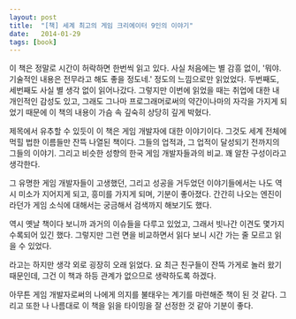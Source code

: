 ```yaml
---
layout: post
title:  "[책] 세계 최고의 게임 크리에이터 9인의 이야기"
date:   2014-01-29
tags: [book]
---
```


이 책은 정말로 시간이 허락하면 한번씩 읽고 있다. 사실 처음에는 별 감흥 없이, '뭐야. 기술적인 내용은 전무라고 해도 좋을 정도네.' 정도의 느낌으로만 읽었었다. 두번째도, 세번째도 사실 별 생각 없이 읽어나갔다. 그렇지만 이번에 읽었을 때는 취업에 대한 내 개인적인 감성도 있고, 그래도 그나마 프로그래머로써의 약간이나마의 자각을 가지게 되었기 때문에 이 책의 내용이 가슴 속 깊숙히 상당히 깊게 박혔다. 

  제목에서 유추할 수 있듯이 이 책은 게임 개발자에 대한 이야기이다. 그것도 세계 전체에 먹힐 법한 이름들만 잔뜩 나열된 책이다. 그들의 업적과, 그 업적이 달성되기 전까지의 그들의 이야기. 그리고 비슷한 성향의 한국 게임 개발자들과의 비교. 꽤 알찬 구성이라고 생각한다. 

  그 유명한 게임 개발자들이 고생했던, 그리고 성공을 거두었던 이야기들에서는 나도 역시 미소가 지어지게 되고, 흥미를 가지게 되며, 기분이 좋아졌다. 간간히 나오는 엔진이라던가 게임 소식에 대해서는 궁금해서 검색까지 해보기도 했다. 

  역시 옛날 책이다 보니까 과거의 이슈들을 다루고 있었고, 그래서 빗나간 이견도 몇가지 수록되어 있긴 했다. 그렇지만 그런 면을 비교하면서 읽다 보니 시간 가는 줄 모르고 읽을 수 있었다. 

  라고는 하지만 생각 외로 굉장히 오래 읽었다. 요 최근 친구들이 잔뜩 가게로 놀러 왔기 때문인데, 그건 이 책과 하등 관계가 없으므로 생략하도록 하겠다. 

  아무튼 게임 개발자로써의 나에게 의지를 불태우는 계기를 마련해준 책이 된 것 같다. 그리고 또한 나 나름대로 이 책을 읽을 타이밍을 잘 선정한 것 같아 기분이 좋다.
